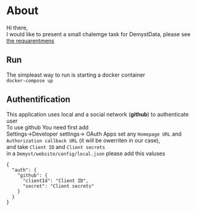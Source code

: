 # About

Hi there,<br>
I would like to present a small chalemge task for DemystData,
please see [the requarentmens](https://github.com/DemystData/code-kata/blob/main/README.md)

## Run

The simpleast way to run is starting a docker container<br>
`docker-compose up`

## Authentification

This application uses local and a social network (<b>github</b>) to authenticate user<br>
To use github You need first add <br>
Settings->Developer settings-> OAuth Apps
set any `Homepage URL` and `Authorization callback URL` (it will be owerriten in our case), <br>
and take `Client ID` and `Client secrets`<br>
in a `Demyst/website/config/local.json` please add this valuses

```
{
  "auth": {
    "github": {
      "clientId": "Client ID",
      "secret": "Client secrets"
    }
  }
}
```
